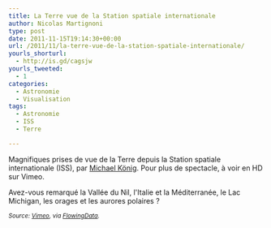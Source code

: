 ```yaml
---
title: La Terre vue de la Station spatiale internationale
author: Nicolas Martignoni
type: post
date: 2011-11-15T19:14:30+00:00
url: /2011/11/la-terre-vue-de-la-station-spatiale-internationale/
yourls_shorturl:
  - http://is.gd/cagsjw
yourls_tweeted:
  - 1
categories:
  - Astronomie
  - Visualisation
tags:
  - Astronomie
  - ISS
  - Terre

---
```

Magnifiques prises de vue de la Terre depuis la Station spatiale internationale (ISS), par [Michael König][1]. Pour plus de spectacle, à voir en HD sur Vimeo.

<div class="video-container">
</div>

Avez-vous remarqué la Vallée du Nil, l'Italie et la Méditerranée, le Lac Michigan, les orages et les aurores polaires ?

<small><em>Source: <a href="http://vimeo.com/32001208">Vimeo</a>, via <a title="FlowingData" href="http://flowingdata.com/2011/11/14/time-lapse-of-earth-from-international-space-station/">FlowingData</a>.</em></small>

 [1]: http://vimeo.com/michaelkoenig